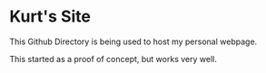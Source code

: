 # Kurt's Site

This Github Directory is being used to host my personal webpage.

This started as a proof of concept, but works very well.
